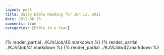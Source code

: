 ```yaml
---
layout: post
title: Daily Bible Reading for Jun 13, 2012
date: 2012-06-13
comments: true
categories: [Bible in a Year]
---
```

{% render_partial ../KJV/Job/40.markdown %}
{% render_partial ../KJV/Job/41.markdown %}
{% render_partial ../KJV/Job/42.markdown %}
